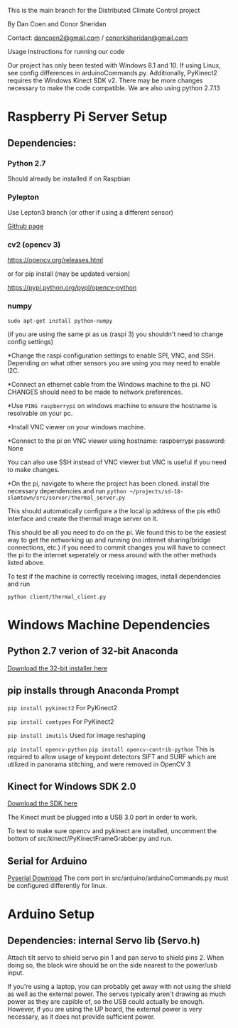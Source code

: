 This is the main branch for the Distributed Climate Control project

By Dan Coen and Conor Sheridan

Contact: dancoen2@gmail.com / conorksheridan@gmail.com

Usage Instructions for running our code

Our project has only been tested with Windows 8.1 and 10. If using Linux, see config differences in arduinoCommands.py. Additionally, PyKinect2 requires the Windows Kinect SDK v2. There may be more changes necessary to make the code compatible. We are also using python 2.7.13


# Raspberry Pi Server Setup
## Dependencies: 

### Python 2.7
Should already be installed if on Raspbian

### Pylepton
Use Lepton3 branch (or other if using a different sensor)

[Github page](https://github.com/groupgets/pylepton)

### cv2 (opencv 3)
https://opencv.org/releases.html

or for pip install (may be updated version)

https://pypi.python.org/pypi/opencv-python

### numpy
`sudo apt-get install python-numpy`



(if you are using the same pi as us (raspi 3) you shouldn't need to change config settings)

*Change the raspi configuration settings to enable SPI, VNC, and SSH. Depending on what other sensors you are using
you may need to enable I2C. 

*Connect an ethernet cable from the Windows machine to the pi. NO CHANGES should need to be made to network preferences. 

*Use `PING raspberrypi` on windows machine to ensure the hostname is resolvable on your pc.  

*Install VNC viewer on your windows machine. 

*Connect to the pi on VNC viewer using hostname: raspberrypi   password: None

You can also use SSH instead of VNC viewer but VNC is useful if you need to make changes. 

*On the pi, navigate to where the project has been cloned. install the necessary dependencies and run `python ~/projects/sd-18-slamtown/src/server/thermal_server.py`

This should automatically configure a the local ip address of the pis eth0 interface and create the thermal image server on it. 

This should be all you need to do on the pi. We found this to be the easiest way to get the networking up and running 
(no internet sharing/bridge connections, etc.) if you need to commit changes you will have to connect the pi to the internet 
seperately or mess around with the other methods listed above.

To test if the machine is correctly receiving images, install dependencies and run 

`python client/thermal_client.py`



# Windows Machine Dependencies

## Python 2.7 verion of 32-bit Anaconda
[Download the 32-bit installer here](https://www.anaconda.com/download/)

## pip installs through Anaconda Prompt

`pip install pykinect2`
For PyKinect2

`pip install comtypes`
For PyKinect2

`pip install imutils`
Used for image reshaping

`pip install opencv-python`
`pip install opencv-contrib-python`
This is required to allow usage of keypoint detectors SIFT and SURF which are utilized in panorama stitching, and were removed in OpenCV 3

## Kinect for Windows SDK 2.0
[Download the SDK here](https://www.microsoft.com/en-us/download/details.aspx?id=44561) 

The Kinect must be plugged into a USB 3.0 port in order to work.

To test to make sure opencv and pykinect are installed, uncomment the bottom of src/kinect/PyKinectFrameGrabber.py and run.


## Serial for Arduino

[Pyserial Download](https://pypi.python.org/pypi/pyserial/2.7)
The com port in src/arduino/arduinoCommands.py must be configured differently for linux.


# Arduino Setup

## Dependencies: internal Servo lib (Servo.h)

Attach tilt servo to shield servo pin 1 and pan servo to shield pins 2. When doing so, the black wire should be on the side nearest
to the power/usb input.

If you're using a laptop, you can probably get away with not using the shield as well as the external power. The servos typically aren't drawing as much power as they are capible of, so the USB could actually be enough. However, if you are using the UP board, the external power is very necessary, as it does not provide sufficient power.






